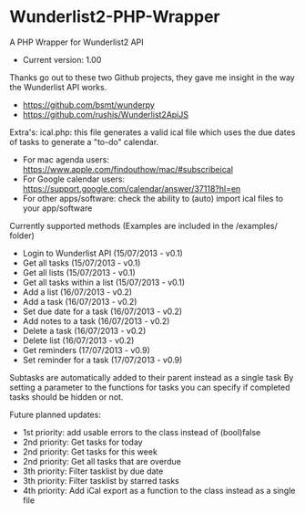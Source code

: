 Wunderlist2-PHP-Wrapper
=======================

A PHP Wrapper for Wunderlist2 API
- Current version: 1.00

Thanks go out to these two Github projects, they gave me insight in the way the Wunderlist API works.
- https://github.com/bsmt/wunderpy
- https://github.com/rushis/Wunderlist2ApiJS

Extra's:
ical.php: this file generates a valid ical file which uses the due dates of tasks to generate a "to-do" calendar. 
- For mac agenda users: https://www.apple.com/findouthow/mac/#subscribeical
- For Google calendar users: https://support.google.com/calendar/answer/37118?hl=en
- For other apps/software: check the ability to (auto) import ical files to your app/software

Currently supported methods (Examples are included in the /examples/ folder)

- Login to Wunderlist API (15/07/2013 - v0.1)
- Get all tasks (15/07/2013 - v0.1)
- Get all lists (15/07/2013 - v0.1)
- Get all tasks within a list (15/07/2013 - v0.1)
- Add a list (16/07/2013 - v0.2)
- Add a task (16/07/2013 - v0.2)
- Set due date for a task (16/07/2013 - v0.2)
- Add notes to a task (16/07/2013 - v0.2)
- Delete a task (16/07/2013 - v0.2)
- Delete list (16/07/2013 - v0.2)
- Get reminders (17/07/2013 - v0.9)
- Set reminder for a task (17/07/2013 - v0.9)

Subtasks are automatically added to their parent instead as a single task
By setting a parameter to the functions for tasks you can specify if completed tasks should be hidden or not.

Future planned updates:
- 1st priority: add usable errors to the class instead of (bool)false
- 2nd priority: Get tasks for today
- 2nd priority: Get tasks for this week
- 2nd priority: Get all tasks that are overdue
- 3th priority: Filter tasklist by due date
- 3th priority: Filter tasklist by starred tasks
- 4th priority: Add iCal export as a function to the class instead as a single file
